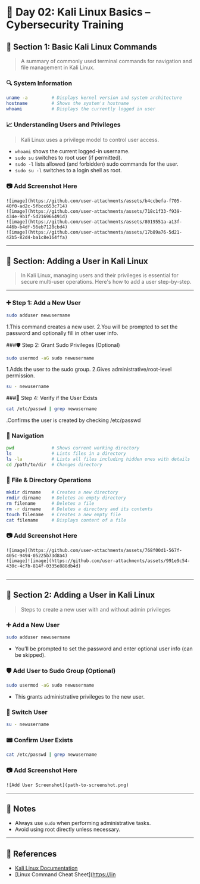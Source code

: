 # 🐧 Day 02: Kali Linux Basics – Cybersecurity Training

## 📁 Section 1: Basic Kali Linux Commands

> A summary of commonly used terminal commands for navigation and file management in Kali Linux.

### 🔍 System Information

```bash
uname -a         # Displays kernel version and system architecture
hostname         # Shows the system's hostname
whoami           # Displays the currently logged in user
```

### 📈 Understanding Users and Privileges

> Kali Linux uses a privilege model to control user access.

* `whoami` shows the current logged-in username.
* `sudo su` switches to root user (if permitted).
* `sudo -l` lists allowed (and forbidden) sudo commands for the user.
* `sudo su -l` switches to a login shell as root.

### 📷 Add Screenshot Here

```
![image](https://github.com/user-attachments/assets/b4ccbefa-f705-40f0-ad2c-5fbcc653c714)
![image](https://github.com/user-attachments/assets/718c1f33-f939-434e-9b1f-5d216966491d)
![image](https://github.com/user-attachments/assets/8019551a-a13f-446b-b4df-56eb7128cbd4)
![image](https://github.com/user-attachments/assets/17b89a76-5d21-42b5-82d4-ba1c8e164ffa)
```

---
## 👤 Section: Adding a User in Kali Linux

> In Kali Linux, managing users and their privileges is essential for secure multi-user operations. Here's how to add a user step-by-step.

---
### ➕ Step 1: Add a New User
```bash
sudo adduser newusername
```
1.This command creates a new user.
2.You will be prompted to set the password and optionally fill in other user info.


###🛡️ Step 2: Grant Sudo Privileges (Optional)
```bash
sudo usermod -aG sudo newusername
```
1.Adds the user to the sudo group.
2.Gives administrative/root-level permission.

```bash
su - newusername
```
###📄 Step 4: Verify if the User Exists
```bash
cat /etc/passwd | grep newusername

```
.Confirms the user is created by checking /etc/passwd
### 📂 Navigation

```bash
pwd              # Shows current working directory
ls               # Lists files in a directory
ls -la           # Lists all files including hidden ones with details
cd /path/to/dir  # Changes directory
```

### 📄 File & Directory Operations

```bash
mkdir dirname    # Creates a new directory
rmdir dirname    # Deletes an empty directory
rm filename      # Deletes a file
rm -r dirname    # Deletes a directory and its contents
touch filename   # Creates a new empty file
cat filename     # Displays content of a file
```

### 📷 Add Screenshot Here

```
![image](https://github.com/user-attachments/assets/768f00d1-567f-405c-9494-05225b73d8a4)
![image]![image](https://github.com/user-attachments/assets/991e9c54-430c-4c7b-814f-0335e888db4d)


```

---

## 👤 Section 2: Adding a User in Kali Linux

> Steps to create a new user with and without admin privileges

### ➕ Add a New User

```bash
sudo adduser newusername
```

* You’ll be prompted to set the password and enter optional user info (can be skipped).

### 🛡️ Add User to Sudo Group (Optional)

```bash
sudo usermod -aG sudo newusername
```

* This grants administrative privileges to the new user.

### 🔐 Switch User

```bash
su - newusername
```

### 📟 Confirm User Exists

```bash
cat /etc/passwd | grep newusername
```

### 📷 Add Screenshot Here

```
![Add User Screenshot](path-to-screenshot.png)
```

---

## 📌 Notes

* Always use `sudo` when performing administrative tasks.
* Avoid using root directly unless necessary.

---

## 🔗 References

* [Kali Linux Documentation](https://www.kali.org/docs/)
* \[Linux Command Cheat Sheet]\([https://lin](https://lin)
